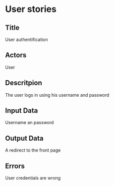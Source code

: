 # User stories

## Title

User authentification

## Actors

User

## Descritpion

The user logs in using his username and password

## Input Data

Username an password

## Output Data

A redirect to the front page

## Errors

User credentials are wrong
